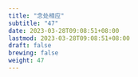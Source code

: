 ```yaml
---
title: "念处相应"
subtitle: "47"
date: 2023-03-28T09:08:51+08:00
lastmod: 2023-03-28T09:08:51+08:00
draft: false
brewing: false
weight: 47
---
```


